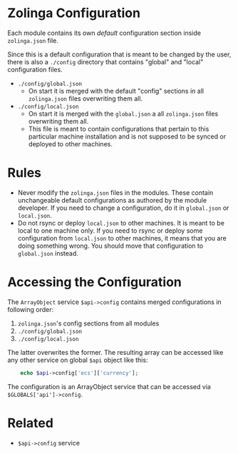 # Zolinga Configuration

Each module contains its own *default* configuration section inside `zolinga.json` file.

Since this is a default configuration that is meant to be changed by the user, there is also a `./config` directory that contains "global" and "local" configuration files.

- `./config/global.json`
    - On start it is merged with the default "config" sections in all `zolinga.json` files overwriting them all.
- `./config/local.json`
  - On start it is merged with the `global.json` a all `zolinga.json` files overwriting them all.
  - This file is meant to contain configurations that pertain to this particular machine installation and is not supposed to be synced or deployed to other machines.

# Rules

- Never modify the `zolinga.json` files in the modules. These contain unchangeable default configurations as authored by the module developer. If you need to change a configuration, do it in `global.json` or `local.json`.
- Do not rsync or deploy `local.json` to other machines. It is meant to be local to one machine only. If you need to rsync or deploy some configuration from `local.json` to other machines, it means that you are doing something wrong. You should move that configuration to `global.json` instead.

# Accessing the Configuration

The `ArrayObject` service `$api->config` contains merged configurations in following order:

1. `zolinga.json`'s config sections from all modules
2. `./config/global.json`
3. `./config/local.json`

The latter overwrites the former. The resulting array can be accessed like any other service on global `$api` object like this:

```php
    echo $api->config['ecs']['currency'];
```


The configuration is an ArrayObject service that can be accessed via `$GLOBALS['api']->config`.

# Related

- `$api->config` service